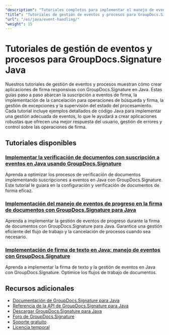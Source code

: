 ```yaml
---
"description": "Tutoriales completos para implementar el manejo de eventos, cancelación y monitoreo de procesos en GroupDocs.Signature para Java."
"title": "Tutoriales de gestión de eventos y procesos para GroupDocs.Signature Java"
"url": "/es/java/event-handling/"
"weight": 15
---
```


# Tutoriales de gestión de eventos y procesos para GroupDocs.Signature Java

Nuestros tutoriales de gestión de eventos y procesos muestran cómo crear aplicaciones de firma responsivas con GroupDocs.Signature en Java. Estas guías paso a paso abarcan la suscripción a eventos de firma, la implementación de la cancelación para operaciones de búsqueda y firma, la gestión de excepciones y la supervisión del estado del procesamiento. Cada tutorial incluye ejemplos detallados de código Java para implementar una gestión adecuada de eventos, lo que le ayudará a crear aplicaciones robustas que ofrecen una mejor respuesta del usuario, gestión de errores y control sobre las operaciones de firma.

## Tutoriales disponibles

### [Implementar la verificación de documentos con suscripción a eventos en Java usando GroupDocs.Signature](./implement-document-verification-events-groupdocs-java/)
Aprenda a optimizar los procesos de verificación de documentos implementando suscripciones a eventos en Java con GroupDocs.Signature. Este tutorial le guiará en la configuración y verificación de documentos de forma eficaz.

### [Implementación del manejo de eventos de progreso en la firma de documentos con GroupDocs.Signature para Java](./progress-event-handling-groupdocs-signature-java/)
Aprenda a implementar la gestión de eventos de progreso durante la firma de documentos con GroupDocs.Signature para Java. Garantice una gestión eficiente del flujo de trabajo y la cancelación de procesos cuando sea necesario.

### [Implementación de firma de texto en Java: manejo de eventos con GroupDocs.Signature](./java-text-signing-groupdocs-signature-event-handling/)
Aprenda a implementar la firma de texto y la gestión de eventos en Java con GroupDocs.Signature. Optimice los flujos de trabajo de documentos.

## Recursos adicionales

- [Documentación de GroupDocs.Signature para Java](https://docs.groupdocs.com/signature/java/)
- [Referencia de la API de GroupDocs.Signature para Java](https://reference.groupdocs.com/signature/java/)
- [Descargar GroupDocs.Signature para Java](https://releases.groupdocs.com/signature/java/)
- [Foro de GroupDocs.Signature](https://forum.groupdocs.com/c/signature)
- [Soporte gratuito](https://forum.groupdocs.com/)
- [Licencia temporal](https://purchase.groupdocs.com/temporary-license/)